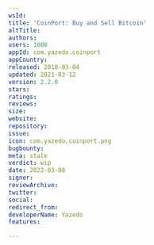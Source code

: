 ```yaml
---
wsId: 
title: 'CoinPort: Buy and Sell Bitcoin'
altTitle: 
authors: 
users: 1000
appId: com.yazedo.coinport
appCountry: 
released: 2018-03-04
updated: 2021-03-12
version: 2.2.0
stars: 
ratings: 
reviews: 
size: 
website: 
repository: 
issue: 
icon: com.yazedo.coinport.png
bugbounty: 
meta: stale
verdict: wip
date: 2022-03-08
signer: 
reviewArchive: 
twitter: 
social: 
redirect_from: 
developerName: Yazedo
features: 

---
```


